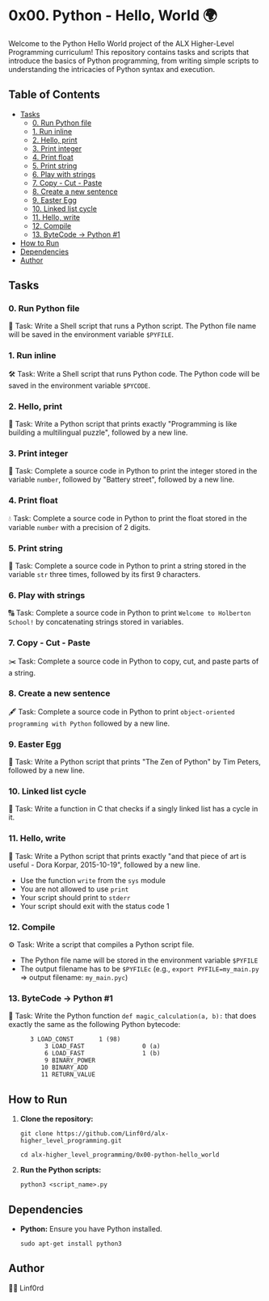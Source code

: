 
# 0x00. Python - Hello, World 🌍

Welcome to the Python Hello World project of the ALX Higher-Level Programming curriculum! This repository contains tasks and scripts that introduce the basics of Python programming, from writing simple scripts to understanding the intricacies of Python syntax and execution.

## Table of Contents

-   [Tasks](#tasks)
    -   [0. Run Python file](#0-run-python-file)
    -   [1. Run inline](#1-run-inline)
    -   [2. Hello, print](#2-hello-print)
    -   [3. Print integer](#3-print-integer)
    -   [4. Print float](#4-print-float)
    -   [5. Print string](#5-print-string)
    -   [6. Play with strings](#6-play-with-strings)
    -   [7. Copy - Cut - Paste](#7-copy---cut---paste)
    -   [8. Create a new sentence](#8-create-a-new-sentence)
    -   [9. Easter Egg](#9-easter-egg)
    -   [10. Linked list cycle](#10-linked-list-cycle)
    -   [11. Hello, write](#11-hello-write)
    -   [12. Compile](#12-compile)
    -   [13. ByteCode -> Python #1](#13-bytecode---python-1)
-   [How to Run](#how-to-run)
-   [Dependencies](#dependencies)
-   [Author](#author)

## Tasks

### 0. Run Python file

🔧 Task: Write a Shell script that runs a Python script. The Python file name will be saved in the environment variable `$PYFILE`.

### 1. Run inline

🛠️ Task: Write a Shell script that runs Python code. The Python code will be saved in the environment variable `$PYCODE`.

### 2. Hello, print

👋 Task: Write a Python script that prints exactly "Programming is like building a multilingual puzzle", followed by a new line.

### 3. Print integer

🔢 Task: Complete a source code in Python to print the integer stored in the variable `number`, followed by "Battery street", followed by a new line.

### 4. Print float

💧 Task: Complete a source code in Python to print the float stored in the variable `number` with a precision of 2 digits.

### 5. Print string

📝 Task: Complete a source code in Python to print a string stored in the variable `str` three times, followed by its first 9 characters.

### 6. Play with strings

🔠 Task: Complete a source code in Python to print `Welcome to Holberton School!` by concatenating strings stored in variables.

### 7. Copy - Cut - Paste

✂️ Task: Complete a source code in Python to copy, cut, and paste parts of a string.

### 8. Create a new sentence

🖋️ Task: Complete a source code in Python to print `object-oriented programming with Python` followed by a new line.

### 9. Easter Egg

🥚 Task: Write a Python script that prints "The Zen of Python" by Tim Peters, followed by a new line.

### 10. Linked list cycle

🔗 Task: Write a function in C that checks if a singly linked list has a cycle in it.

### 11. Hello, write

📜 Task: Write a Python script that prints exactly "and that piece of art is useful - Dora Korpar, 2015-10-19", followed by a new line.

-   Use the function  `write`  from the  `sys`  module
-   You are not allowed to use  `print`
-   Your script should print to  `stderr`
-   Your script should exit with the status code 1

### 12. Compile

⚙️ Task: Write a script that compiles a Python script file.

-   The Python file name will be stored in the environment variable  `$PYFILE`
-   The output filename has to be  `$PYFILEc`  (e.g.,  `export PYFILE=my_main.py`  => output filename:  `my_main.pyc`)

### 13. ByteCode -> Python #1

🔢 Task: Write the Python function `def magic_calculation(a, b):` that does exactly the same as the following Python bytecode:


 
 
	      3 LOAD_CONST		 1 (98)
              3 LOAD_FAST                0 (a)
              6 LOAD_FAST                1 (b)
              9 BINARY_POWER
             10 BINARY_ADD
             11 RETURN_VALUE 

## How to Run

1.  **Clone the repository:**
        
    `git clone https://github.com/Linf0rd/alx-higher_level_programming.git`
    
    `cd alx-higher_level_programming/0x00-python-hello_world` 
    
2.  **Run the Python scripts:**
       
    `python3 <script_name>.py` 
    

## Dependencies

-   **Python:**  Ensure you have Python installed.
        
    `sudo apt-get install python3` 
    

## Author

👨‍💻 Linf0rd
